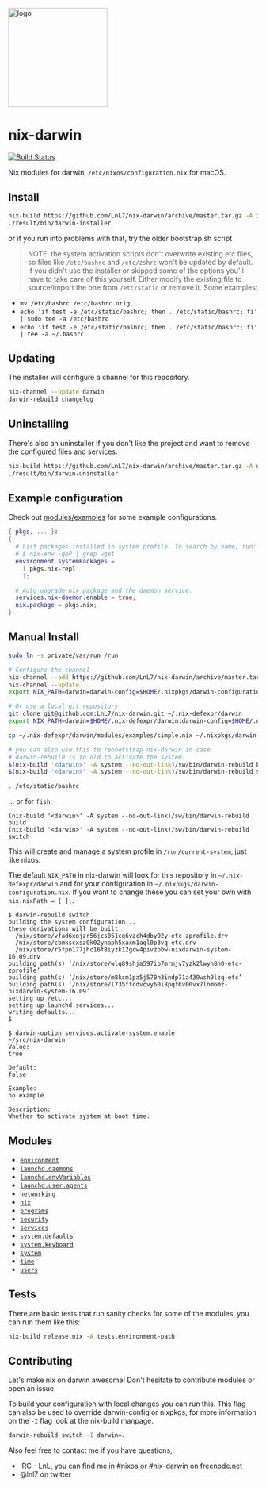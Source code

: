 [<img src="https://lnl7.github.io/nix-darwin/images/nix-darwin.png" width="200px" alt="logo" />](https://github.com/LnL7/nix-darwin)

# nix-darwin

[![Build Status](https://travis-ci.org/LnL7/nix-darwin.svg?branch=master)](https://travis-ci.org/LnL7/nix-darwin)

Nix modules for darwin, `/etc/nixos/configuration.nix` for macOS.

## Install

```bash
nix-build https://github.com/LnL7/nix-darwin/archive/master.tar.gz -A installer
./result/bin/darwin-installer
```

or if you run into problems with that, try the older bootstrap.sh script

> NOTE: the system activation scripts don't overwrite existing etc files, so files like `/etc/bashrc` and `/etc/zshrc` won't be
> updated by default. If you didn't use the installer or skipped some of the options you'll have to take care of this yourself.
> Either modify the existing file to source/import the one from `/etc/static` or remove it. Some examples:

- `mv /etc/bashrc /etc/bashrc.orig`
- `echo 'if test -e /etc/static/bashrc; then . /etc/static/bashrc; fi' | sudo tee -a /etc/bashrc`
- `echo 'if test -e /etc/static/bashrc; then . /etc/static/bashrc; fi' | tee -a ~/.bashrc`

## Updating

The installer will configure a channel for this repository.

```bash
nix-channel --update darwin
darwin-rebuild changelog
```

## Uninstalling

There's also an uninstaller if you don't like the project and want to
remove the configured files and services.

```bash
nix-build https://github.com/LnL7/nix-darwin/archive/master.tar.gz -A uninstaller
./result/bin/darwin-uninstaller
```

## Example configuration

Check out [modules/examples](https://github.com/LnL7/nix-darwin/tree/master/modules/examples) for some example configurations.

```nix
{ pkgs, ... }:
{
  # List packages installed in system profile. To search by name, run:
  # $ nix-env -qaP | grep wget
  environment.systemPackages =
    [ pkgs.nix-repl
    ];

  # Auto upgrade nix package and the daemon service.
  services.nix-daemon.enable = true;
  nix.package = pkgs.nix;
}
```

## Manual Install

```bash
sudo ln -s private/var/run /run

# Configure the channel
nix-channel --add https://github.com/LnL7/nix-darwin/archive/master.tar.gz darwin
nix-channel --update
export NIX_PATH=darwin=darwin-config=$HOME/.nixpkgs/darwin-configuration.nix:$HOME/.nix-defexpr/channels:$NIX_PATH

# Or use a local git repository
git clone git@github.com:LnL7/nix-darwin.git ~/.nix-defexpr/darwin
export NIX_PATH=darwin=$HOME/.nix-defexpr/darwin:darwin-config=$HOME/.nixpkgs/darwin-configuration.nix:$NIX_PATH

cp ~/.nix-defexpr/darwin/modules/examples/simple.nix ~/.nixpkgs/darwin-configuration.nix

# you can also use this to rebootstrap nix-darwin in case
# darwin-rebuild is to old to activate the system.
$(nix-build '<darwin>' -A system --no-out-link)/sw/bin/darwin-rebuild build
$(nix-build '<darwin>' -A system --no-out-link)/sw/bin/darwin-rebuild switch

. /etc/static/bashrc
```

... or for `fish`:

```fish
(nix-build '<darwin>' -A system --no-out-link)/sw/bin/darwin-rebuild build
(nix-build '<darwin>' -A system --no-out-link)/sw/bin/darwin-rebuild switch
```

This will create and manage a system profile in `/run/current-system`, just like nixos.

The default `NIX_PATH` in nix-darwin will look for this repository in `~/.nix-defexpr/darwin` and for your configuration in `~/.nixpkgs/darwin-configuration.nix`.
If you want to change these you can set your own with `nix.nixPath = [ ];`.

```
$ darwin-rebuild switch
building the system configuration...
these derivations will be built:
  /nix/store/vfad6xgjzr56jcs051cg6vzch4dby92y-etc-zprofile.drv
  /nix/store/cbmkscxsz0k02ynaph5xaxm1aql0p3vq-etc.drv
  /nix/store/r5fpn177jhc16f8iyzk12gcw4pivzpbw-nixdarwin-system-16.09.drv
building path(s) ‘/nix/store/wlq89shja597ip7mrmjv7yzk2lwyh8n0-etc-zprofile’
building path(s) ‘/nix/store/m8kcm1pa5j570h3indp71a439wsh9lzq-etc’
building path(s) ‘/nix/store/l735ffcdvcvy60i8pqf6v00vx7lnm6mz-nixdarwin-system-16.09’
setting up /etc...
setting up launchd services...
writing defaults...
$
```

```
$ darwin-option services.activate-system.enable                                                                                                                                            ~/src/nix-darwin
Value:
true

Default:
false

Example:
no example

Description:
Whether to activate system at boot time.
```

## Modules

- [`environment`](https://github.com/LnL7/nix-darwin/blob/master/modules/environment)
- [`launchd.daemons`](https://github.com/LnL7/nix-darwin/blob/master/modules/launchd/launchd.nix)
- [`launchd.envVariables`](https://github.com/LnL7/nix-darwin/blob/master/modules/launchd)
- [`launchd.user.agents`](https://github.com/LnL7/nix-darwin/blob/master/modules/launchd/launchd.nix)
- [`networking`](https://github.com/LnL7/nix-darwin/blob/master/modules/networking)
- [`nix`](https://github.com/LnL7/nix-darwin/tree/master/modules/nix)
- [`programs`](https://github.com/LnL7/nix-darwin/tree/master/modules/programs)
- [`security`](https://github.com/LnL7/nix-darwin/tree/master/modules/security)
- [`services`](https://github.com/LnL7/nix-darwin/tree/master/modules/services)
- [`system.defaults`](https://github.com/LnL7/nix-darwin/tree/master/modules/system/defaults)
- [`system.keyboard`](https://github.com/LnL7/nix-darwin/tree/master/modules/system/keyboard.nix)
- [`system`](https://github.com/LnL7/nix-darwin/tree/master/modules/system)
- [`time`](https://github.com/LnL7/nix-darwin/tree/master/modules/time)
- [`users`](https://github.com/LnL7/nix-darwin/tree/master/modules/users)

## Tests

There are basic tests that run sanity checks for some of the modules,
you can run them like this:

```bash
nix-build release.nix -A tests.environment-path
```

## Contributing

Let's make nix on darwin awesome!
Don't hesitate to contribute modules or open an issue.

To build your configuration with local changes you can run this. This
flag can also be used to override darwin-config or nixpkgs, for more
information on the `-I` flag look at the nix-build manpage.

```bash
darwin-rebuild switch -I darwin=.
```

Also feel free to contact me if you have questions,
- IRC - LnL, you can find me in #nixos or #nix-darwin on freenode.net
- @lnl7 on twitter
